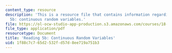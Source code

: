```yaml
---
content_type: resource
description: 'This is a resource file that contains information regarding reading
  5b: continuous random variables.'
file: https://ol-ocw-studio-app-production.s3.amazonaws.com/courses/18-05-introduction-to-probability-and-statistics-spring-2014/1f88c7c765d2532fd57d8ee719a751b3_MIT18_05S14_Reading5b.pdf
file_type: application/pdf
resourcetype: Document
title: 'Reading 5b: Continuous Random Variables'
uid: 1f88c7c7-65d2-532f-d57d-8ee719a751b3
---
```

